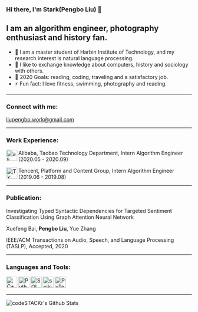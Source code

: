 ### Hi there, I'm Stark(Pengbo Liu) 👋

## I am an algorithm engineer, photography enthusiast and history fan.
- 🔭 I am a master student of Harbin Institute of Technology, and my research interest is natural language processing.
- 👯 I like to exchange knowledge about computers, history and sociology with others.
- 🥅 2020 Goals: reading, coding, traveling and a satisfactory job.
- ⚡ Fun fact: I love fitness, swimming, photography and reading.

------

### Connect with me:

liupengbo.work@gmail.com

------

### Work Experience:

 <img align="left" alt="ali" width="30px" src="https://ss0.bdstatic.com/70cFvHSh_Q1YnxGkpoWK1HF6hhy/it/u=3211174755,200170773&fm=26&gp=0.jpg" /> Alibaba, Taobao Technology Department, Intern Algorithm Engineer (2020.05 - 2020.09)


<img align="left" alt="TX" width="30px" src="https://ss1.bdstatic.com/70cFuXSh_Q1YnxGkpoWK1HF6hhy/it/u=2640553151,1248485598&fm=26&gp=0.jpg" /> Tencent, Platform and Content Group, Intern Algorithm Engineer (2019.06 - 2019.08)





------

### Publication:

Investigating Typed Syntactic Dependencies for Targeted Sentiment Classification Using Graph Attention Neural Network  

Xuefeng Bai, **Pengbo Liu**, Yue Zhang  

IEEE/ACM Transactions on Audio, Speech, and Language Processing (TASLP), Accepted, 2020


------

### Languages and Tools:

<img align="left" alt="C++" width="30px" src="https://timgsa.baidu.com/timg?image&quality=80&size=b9999_10000&sec=1596804934593&di=00868b71a1d192916ee7f9852771db6e&imgtype=0&src=http%3A%2F%2Fimg.mp.itc.cn%2Fupload%2F20161227%2F17d1fb7ce8574b808a2b506b0b10e440.jpg" /> 

<img align="left" alt="Python" width="30px" src="https://ss2.bdstatic.com/70cFvnSh_Q1YnxGkpoWK1HF6hhy/it/u=1413726505,3948729323&fm=26&gp=0.jpg" /> 

<img align="left" alt="SQL" width="30px" src="https://ss0.bdstatic.com/70cFvHSh_Q1YnxGkpoWK1HF6hhy/it/u=2474871855,3746207869&fm=26&gp=0.jpg" /> 

<img align="left" alt="scikit" width="30px" src="https://ss0.bdstatic.com/70cFvHSh_Q1YnxGkpoWK1HF6hhy/it/u=2404125141,471724635&fm=26&gp=0.jpg" /> 

<img align="left" alt="PyTorch" width="30px" src="https://ss0.bdstatic.com/70cFuHSh_Q1YnxGkpoWK1HF6hhy/it/u=3963174310,493618000&fm=15&gp=0.jpg" /> 

<br />
<br />

---

<img align="left" alt="codeSTACKr's Github Stats" src="https://github-readme-stats.vercel.app/api?username=pengboliu&show_icons=true&hide_border=true" />

